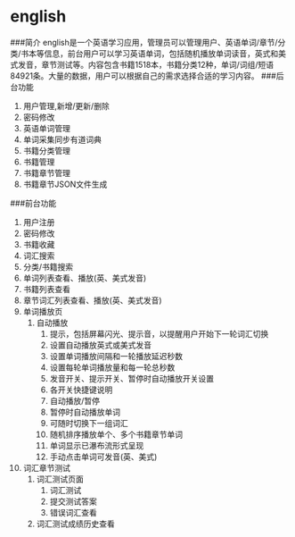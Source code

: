 # english
###简介
english是一个英语学习应用，管理员可以管理用户、英语单词/章节/分类/书本等信息，前台用户可以学习英语单词，包括随机播放单词读音，英式和美式发音，章节测试等。内容包含书籍1518本，书籍分类12种，单词/词组/短语84921条。大量的数据，用户可以根据自己的需求选择合适的学习内容。
###后台功能
1. 用户管理,新增/更新/删除
2. 密码修改
3. 英语单词管理
4. 单词采集同步有道词典
5. 书籍分类管理
6. 书籍管理
7. 书籍章节管理
8. 书籍章节JSON文件生成

###前台功能
1. 用户注册
2. 密码修改
3. 书籍收藏
4. 词汇搜索
5. 分类/书籍搜索
6. 单词列表查看、播放(英、美式发音)
7. 书籍列表查看
8. 章节词汇列表查看、播放(英、美式发音)
9. 单词播放页
	1. 自动播放
		1. 提示，包括屏幕闪光、提示音，以提醒用户开始下一轮词汇切换
		2. 设置自动播放英式或美式发音
		3. 设置单词播放间隔和一轮播放延迟秒数
		4. 设置每轮单词播放量和每一轮总秒数
		5. 发音开关、提示开关、暂停时自动播放开关设置
		6. 各开关快捷键说明
		7. 自动播放/暂停
		8. 暂停时自动播放单词
		9. 可随时切换下一组词汇
		10. 随机排序播放单个、多个书籍章节单词
		11. 单词显示已瀑布流形式呈现
		12. 手动点击单词可发音(英、美式)
10. 词汇章节测试
	1. 词汇测试页面
		1. 词汇测试
		2. 提交测试答案
		3. 错误词汇查看
	2. 词汇测试成绩历史查看
